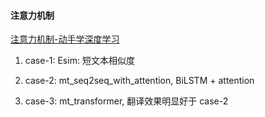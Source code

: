 #### 注意力机制

[注意力机制-动手学深度学习](https://zh.d2l.ai/chapter_attention-mechanisms/bahdanau-attention.html)

1. case-1: Esim: 短文本相似度

2. case-2: mt_seq2seq_with_attention, BiLSTM + attention

3. case-3: mt_transformer, 翻译效果明显好于 case-2
